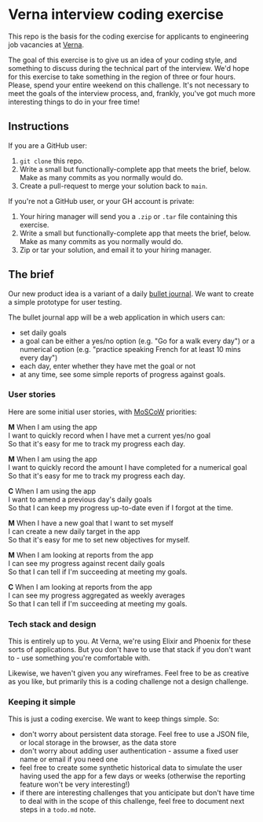 # Verna interview coding exercise

This repo is the basis for the coding exercise for applicants to engineering
job vacancies at [Verna](https://verna.earth).

The goal of this exercise is to give us an idea of your coding style, and
something to discuss during the technical part of the interview. We'd hope
for this exercise to take something in the region of three or four hours. Please,
spend your entire weekend on this challenge. It's not necessary to meet the
goals of the interview process, and, frankly, you've got much more interesting
things to do in your free time!

## Instructions

If you are a GitHub user:

1. `git clone` this repo.
2. Write a small but functionally-complete app that meets the brief, below.
   Make as many commits as you normally would do.
3. Create a pull-request to merge your solution back to `main`.

If you're not a GitHub user, or your GH account is private:

1. Your hiring manager will send you a `.zip` or `.tar` file containing
   this exercise.
2. Write a small but functionally-complete app that meets the brief, below.
   Make as many commits as you normally would do.
3. Zip or tar your solution, and email it to your hiring manager.

## The brief

Our new product idea is a variant of a daily
[bullet journal](https://en.wikipedia.org/wiki/Bullet_journal).
We want to create a simple prototype for user testing.

The bullet journal app will be a web application in which users can:

- set daily goals
- a goal can be either a yes/no option (e.g. "Go for a walk every day")
  or a numerical option (e.g. "practice speaking French for at least
  10 mins every day")
- each day, enter whether they have met the goal or not
- at any time, see some simple reports of progress against goals.

### User stories

Here are some initial user stories, with
[MoSCoW](https://en.wikipedia.org/wiki/MoSCoW_method) priorities:

**M** When I am using the app<br />
I want to quickly record when I have met a current yes/no goal<br />
So that it's easy for me to track my progress each day.

**M** When I am using the app<br />
I want to quickly record the amount I have completed for a numerical goal<br />
So that it's easy for me to track my progress each day.

**C** When I am using the app<br />
I want to amend a previous day's daily goals<br />
So that I can keep my progress up-to-date even if I forgot at the time.

**M** When I have a new goal that I want to set myself<br />
I can create a new daily target in the app<br />
So that it's easy for me to set new objectives for myself.

**M** When I am looking at reports from the app<br />
I can see my progress against recent daily goals<br />
So that I can tell if I'm succeeding at meeting my goals.

**C** When I am looking at reports from the app<br />
I can see my progress aggregated as weekly averages<br />
So that I can tell if I'm succeeding at meeting my goals.

### Tech stack and design

This is entirely up to you. At Verna, we're using Elixir and Phoenix
for these sorts of applications. But you don't have to use that stack
if you don't want to - use something you're comfortable with.

Likewise, we haven't given you any wireframes. Feel free to be as
creative as you like, but primarily this is a coding challenge not a
design challenge.

### Keeping it simple

This is just a coding exercise. We want to keep things simple. So:

- don't worry about persistent data storage. Feel free to use a JSON file, or
  local storage in the browser, as the data store
- don't worry about adding user authentication - assume a fixed user name or
  email if you need one
- feel free to create some synthetic historical data to simulate the user having
  used the app for a few days or weeks (otherwise the reporting feature won't be
  very interesting!)
- if there are interesting challenges that you anticipate but don't have time to
  deal with in the scope of this challenge, feel free to document next steps in
  a `todo.md` note.